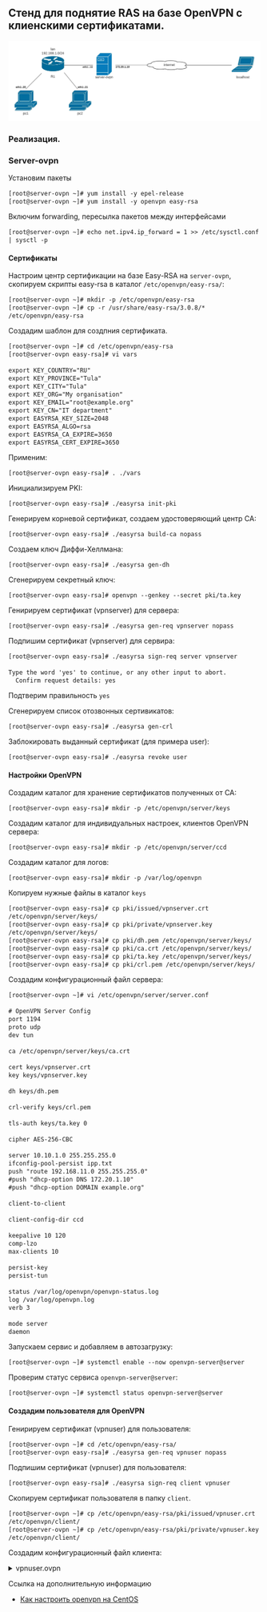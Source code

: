 ## Стенд для поднятие RAS на базе OpenVPN с клиенскими сертификатами.

![](topology.jpeg)

### Реализация.

### Server-ovpn

Установим пакеты
```
[root@server-ovpn ~]# yum install -y epel-release
[root@server-ovpn ~]# yum install -y openvpn easy-rsa
```

Включим forwarding, пересылка пакетов между интерфейсами
```
[root@server-ovpn ~]# echo net.ipv4.ip_forward = 1 >> /etc/sysctl.conf | sysctl -p
```

#### Сертификаты

Настроим центр сертификации на базе Easy-RSA на `server-ovpn`, скопируем скрипты easy-rsa в каталог `/etc/openvpn/easy-rsa/`:
```
[root@server-ovpn ~]# mkdir -p /etc/openvpn/easy-rsa
[root@server-ovpn ~]# cp -r /usr/share/easy-rsa/3.0.8/* /etc/openvpn/easy-rsa
```

Создадим шаблон для создпния сертификата.
```
[root@server-ovpn ~]# cd /etc/openvpn/easy-rsa
[root@server-ovpn easy-rsa]# vi vars

export KEY_COUNTRY="RU"
export KEY_PROVINCE="Tula"
export KEY_CITY="Tula"
export KEY_ORG="My organisation"
export KEY_EMAIL="root@example.org"
export KEY_CN="IT department"
export EASYRSA_KEY_SIZE=2048
export EASYRSA_ALGO=rsa
export EASYRSA_CA_EXPIRE=3650
export EASYRSA_CERT_EXPIRE=3650
```

Применим:
```
[root@server-ovpn easy-rsa]# . ./vars
```

Инициализируем PKI:
```
[root@server-ovpn easy-rsa]# ./easyrsa init-pki
```

Генерируем корневой сертификат, создаем удостоверяющий центр CA:
```
[root@server-ovpn easy-rsa]# ./easyrsa build-ca nopass
```

Создаем ключ Диффи-Хеллмана:
```
[root@server-ovpn easy-rsa]# ./easyrsa gen-dh
```

Сгенерируем секретный ключ:
```
[root@server-ovpn easy-rsa]# openvpn --genkey --secret pki/ta.key
```

Генирируем сертификат (vpnserver) для сервера:
```
[root@server-ovpn easy-rsa]# ./easyrsa gen-req vpnserver nopass
```

Подпишим сертификат (vpnserver) для сервира:
```
[root@server-ovpn easy-rsa]# ./easyrsa sign-req server vpnserver

Type the word 'yes' to continue, or any other input to abort.
  Confirm request details: yes
```
Подтверим правильность `yes`

Сгенерируем список отозвонных сертивикатов:
```
[root@server-ovpn easy-rsa]# ./easyrsa gen-crl
```

Заблокировать выданный сертификат (для примера user):
```
[root@server-ovpn easy-rsa]# ./easyrsa revoke user
```

#### Настройки OpenVPN

Создадим каталог для хранение сертификатов полученных от CA:
```
[root@server-ovpn easy-rsa]# mkdir -p /etc/openvpn/server/keys
```

Создадим каталог для индивидуальных настроек, клиентов OpenVPN сервера:
```
[root@server-ovpn easy-rsa]# mkdir -p /etc/openvpn/server/ccd
```

Создадим каталог для логов:
```
[root@server-ovpn easy-rsa]# mkdir -p /var/log/openvpn
```

Копируем нужные файлы в каталог `keys`
```
[root@server-ovpn easy-rsa]# cp pki/issued/vpnserver.crt /etc/openvpn/server/keys/
[root@server-ovpn easy-rsa]# cp pki/private/vpnserver.key /etc/openvpn/server/keys/
[root@server-ovpn easy-rsa]# cp pki/dh.pem /etc/openvpn/server/keys/
[root@server-ovpn easy-rsa]# cp pki/ca.crt /etc/openvpn/server/keys/
[root@server-ovpn easy-rsa]# cp pki/ta.key /etc/openvpn/server/keys/
[root@server-ovpn easy-rsa]# cp pki/crl.pem /etc/openvpn/server/keys/
```

Создадим конфигурационный файл сервера:
```
[root@server-ovpn ~]# vi /etc/openvpn/server/server.conf

# OpenVPN Server Config
port 1194
proto udp
dev tun

ca /etc/openvpn/server/keys/ca.crt

cert keys/vpnserver.crt
key keys/vpnserver.key

dh keys/dh.pem

crl-verify keys/crl.pem

tls-auth keys/ta.key 0

cipher AES-256-CBC

server 10.10.1.0 255.255.255.0
ifconfig-pool-persist ipp.txt
push "route 192.168.11.0 255.255.255.0"
#push "dhcp-option DNS 172.20.1.10"
#push "dhcp-option DOMAIN example.org"

client-to-client

client-config-dir ccd

keepalive 10 120
comp-lzo
max-clients 10

persist-key
persist-tun

status /var/log/openvpn/openvpn-status.log
log /var/log/openvpn.log
verb 3

mode server
daemon
```

Запускаем сервис и добавляем в автозагрузку:
```
[root@server-ovpn ~]# systemctl enable --now openvpn-server@server
```

Проверим статус сервиса `openvpn-server@server`:
```
[root@server-ovpn ~]# systemctl status openvpn-server@server
```

#### Создадим пользователя для OpenVPN

Генирируем сертификат (vpnuser) для пользователя:
```
[root@server-ovpn ~]# cd /etc/openvpn/easy-rsa/
[root@server-ovpn easy-rsa]# ./easyrsa gen-req vpnuser nopass
```

Подпишим сертификат (vpnuser) для пользователя:
```
[root@server-ovpn easy-rsa]# ./easyrsa sign-req client vpnuser
```

Скопируем сертификат пользователя в папку `client`.

```
[root@server-ovpn ~]# cp /etc/openvpn/easy-rsa/pki/issued/vpnuser.crt /etc/openvpn/client/
[root@server-ovpn ~]# cp /etc/openvpn/easy-rsa/pki/private/vpnuser.key /etc/openvpn/client/
```

Создадим конфигурационный файл клиента:

<details>
  <summary>vpnuser.ovpn</summary>

```
# OpenVPN Client Config
client
proto udp
dev tun0

remote 172.20.1.10 1194

cipher AES-256-CBC

tls-client

remote-cert-tls server

auth-nocache

comp-lzo

persist-key
persist-tun

resolv-retry infinite

nobind

keepalive 10 120

verb 0

mute 20

<ca>
-----BEGIN CERTIFICATE-----
MIIDNTCCAh2gAwIBAgIJAPcVXFR4xK0gMA0GCSqGSIb3DQEBCwUAMBYxFDASBgNV
BAMMC0Vhc3ktUlNBIENBMB4XDTIxMDQxOTEyMjIxMloXDTMxMDQxNzEyMjIxMlow
FjEUMBIGA1UEAwwLRWFzeS1SU0EgQ0EwggEiMA0GCSqGSIb3DQEBAQUAA4IBDwAw
ggEKAoIBAQDeZI/n9JWUmYCQ1zYlGqt6/eIcogsXCzJ8VbYorRyltxnnmEsWbTbw
SuaXZP5UJFw6/B/78kfpmtkE3380D8eZosa8d3xwOkLQ8lCdwQp5DXe/de7Gr8S4
5IONqA0C0jRKtPHvAkkANyWtQc0e4AVd1MOsMb2n+SYsbp1iwLOl+eJzZE8fpoGY
rt+2uC1D2xggbf/MIJlvHxBu7MKQm5YMNzI4uTUNN0fGR2XjO3Rbn5QBMMpkJMJT
YKZsv70kvAbtPHZxvqvwV5+Dgd722BW+Pkt8gMmjSYssDV/DcQa7q3SE556xBTJE
p8MCMCNvmKDSNFSELjBa25zOP8HYeX3xAgMBAAGjgYUwgYIwHQYDVR0OBBYEFG1a
pykQlCnxaz3f705YW6AWhO6UMEYGA1UdIwQ/MD2AFG1apykQlCnxaz3f705YW6AW
hO6UoRqkGDAWMRQwEgYDVQQDDAtFYXN5LVJTQSBDQYIJAPcVXFR4xK0gMAwGA1Ud
EwQFMAMBAf8wCwYDVR0PBAQDAgEGMA0GCSqGSIb3DQEBCwUAA4IBAQCM3uI1bBlX
pA03Fl6uglIw2o58s114sdgJi79VpQJnXhPtiOqaO0LVtGIJyQrevPeY3dCBqFOJ
596G8gS2XLa/pxhIA6p6vV1OfQeaZ21odIuI/ucykYmjmng0GiQH6FePfb0RQAE3
lbZZbCFQ6bAZ8fVpAXz7JGfVc91y8DbnZVdPA6EardjLLsrBe07L/XcnX40+dVYK
KSjX0s/oJxSJl6HRnZ2qQlv/N22TaZFdm8gX4JAI4Nu4/1xFzRK65RxbSOX8fHMa
Ff+eMnxpRpDGkNrt4dXYA2DpKApZToos7PYwMcYoginQkubv32NPQJfU2hDsMLVg
u85/GB1FAQjO
-----END CERTIFICATE-----
</ca>

<cert>
-----BEGIN CERTIFICATE-----
MIIDSzCCAjOgAwIBAgIRAKa1CW10Bkn/D3l5rML0ZbswDQYJKoZIhvcNAQELBQAw
FjEUMBIGA1UEAwwLRWFzeS1SU0EgQ0EwHhcNMjEwNDE5MTI0NjU2WhcNMzEwNDE3
MTI0NjU2WjASMRAwDgYDVQQDDAd2cG51c2VyMIIBIjANBgkqhkiG9w0BAQEFAAOC
AQ8AMIIBCgKCAQEAy2Jy00N8VizhXlJbCChvQ2nc+TN5elYLPLzu8cupJVZw3Uoe
Nnk7UwIiaMrfmHAGa/o2JZrJ+7S7oDBMmBCKBXD+N4iy9Sc9OW4ewqPFmKFqXLU7
MCNtlk/+xKV8xpPWmlHYS5sl0cNiPX7vvZ1S2cXAKaP7+Wi15enPEzwuVczDBXD/
qoQRKQR/5BRBq8Wnyte/TH91NoCKChf2fu+hthiglsRRJHmj7wiAf5ALBLj6Ckg0
IwEzx/OpoCCpaKXD02NDwPALx4DYhOn27nZR4ZwMXcMYiRzsD8EAbe+x+wgWJQl/
Sm2fqO3VIMB1woZLfs2wINCqejPqxBmdJ9pNHwIDAQABo4GXMIGUMAkGA1UdEwQC
MAAwHQYDVR0OBBYEFNVXV3xt4qHPX9OisuvFT9kEQWzLMEYGA1UdIwQ/MD2AFG1a
pykQlCnxaz3f705YW6AWhO6UoRqkGDAWMRQwEgYDVQQDDAtFYXN5LVJTQSBDQYIJ
APcVXFR4xK0gMBMGA1UdJQQMMAoGCCsGAQUFBwMCMAsGA1UdDwQEAwIHgDANBgkq
hkiG9w0BAQsFAAOCAQEAAMlEswQLU0rHxeaz0xUmeKEuBJXZcYUGdrrcN/JNB5b5
uI3FJfrooIbkUIHIdkKop3TAr2jQLwu59Q+7/abqDOdQFaFxaaJiNe93j+UenAvg
BNpZW6ukOpBV3fRtVK6MCnqC8YnI2vVGcT0yteH6051Ydyy6xwAfSPqZj7l+ipQt
UUVnomKe1JD21WiKYEJTavzXz2s4FzXdFiFe6ogPGX0jT+zl7q4/PCneLFByaQtk
uglp8o+u1xfZYghwjnxj5emBw/6ruYd+EkxmF1HljsomZ5GMgAQf1FMbmbaHlJRe
LScsvtkR5HhNKFD2qACJmSKHoxkeaiP8JkLU3/vSiw==
-----END CERTIFICATE-----
</cert>

<key>
-----BEGIN PRIVATE KEY-----
MIIEvwIBADANBgkqhkiG9w0BAQEFAASCBKkwggSlAgEAAoIBAQDLYnLTQ3xWLOFe
UlsIKG9Dadz5M3l6Vgs8vO7xy6klVnDdSh42eTtTAiJoyt+YcAZr+jYlmsn7tLug
MEyYEIoFcP43iLL1Jz05bh7Co8WYoWpctTswI22WT/7EpXzGk9aaUdhLmyXRw2I9
fu+9nVLZxcApo/v5aLXl6c8TPC5VzMMFcP+qhBEpBH/kFEGrxafK179Mf3U2gIoK
F/Z+76G2GKCWxFEkeaPvCIB/kAsEuPoKSDQjATPH86mgIKlopcPTY0PA8AvHgNiE
6fbudlHhnAxdwxiJHOwPwQBt77H7CBYlCX9KbZ+o7dUgwHXChkt+zbAg0Kp6M+rE
GZ0n2k0fAgMBAAECggEBAJAMZUlORfT/Cov0hncLtGopw5FYrNRBtunI4u+skFta
ksuYoDdyu9q560cPUTg1N8coS0ttC1vUEQOO0eDt7eOWuOb6Uc2ighF39h9jQSMu
SBfrYEVjAk3w0H/UucAnm1pnV2uNMkcUPDNUAVbp43FMRyL2+xMV36c8Zya3fBXV
kQi6jf9aJAbaYff9/MSPCqnpNzmnGifG6mH+r2RKFWSRybZlTxrvTDtf5+sq8y7T
AwRBcrV/Yt3PyjtFQ8bsiCOZKZ38rIEmcliRYGfuw4tmRFk6NZsgvN6MEU+GSv9q
na7KfJjXL4xrtsG8xY/VvrRNP7Ci18l5AwHFkTTqjEkCgYEA++JHgWAdUKXULdVH
h6yDOxYNtx6RkAnZRO4rby8s0ycpUYexT2UkKXacDBJJV4zaW3/c9+ZXDyDfqduF
vp6Yi/0IcB/2ocy93jbVPykk+ZiRjnsZ9w65HEWQIhXpJIlTJTuBYQvH0MY50W75
5Ej5xCYCFXpzfBXPWDyfevAJVZMCgYEAzrVHcq/nGaIIesTj9qfwIuVx8//8VcpW
s+Y6NVP0lsjqUk5sBQy3OrBNmHOuGTVxdoJ/GIa2IZoFHP+SNr/V8yItJ2jiBAVH
iIl1llucslp9/5bx0+vTNrD0HoExgff13weWtvyoxe/AMOlHJgHjlsigshtShJlN
Lf+7ue7+ocUCgYEAqF/1jq1SS1PexxiYLUCLpNa0KmHbyh5bR7GyBSvS2f+GpkJ/
q2QfzTvFSmh68HRujtWlP22RasJ94Mym1eqsbH+jwVgMhNIZZc7fs83sMpDjVAxE
KhuEcDqsA60D4XGOzAfAD8BRPOUVR0PY9do2ZAFISVVGl3740LINpZ+JjdMCgYEA
mxq7efsz1bAX3MdQpwxszEKOtyAmH9msJWFj3BAbP+mSqh/ePgvEkW0pTHPA93l6
ogpZg/XRRHVl0NSUyjA4QjAq4Z95uLqdan56lVA4zDvKv7ZrzzDtU+SDyT/3/iYp
gCkZlkUP/zZfaFQi5woT1FjG+940lPrTRujV3DbRKmECgYAHQsCTyWw79d4zYJwi
eEPdKsUbtNXQmjyHgyyIZ6daOfhoqagKzzg8rZGw73bLkdkeur+6mRou8f+1aj7l
ZftDu+joTOvd/CaU9tEMgsj2vPDM0C4Tl9BiWK5dJgtYpayUfC3mCrftWy2NNwNa
9qFZxoSIH/l+xpT7P5oXxEePFA==
-----END PRIVATE KEY-----
</key>

<tls-auth>
-----BEGIN OpenVPN Static key V1-----
46acac840a3df00bc994d57de6f48859
c27d40917c3041d4eadc4d654d3b5407
83e75151a8ffa3a64c40864565ed2470
c574dbd6f8525eade651c8ca67b9cbfe
1250cda5be5b153578baf0938b371ab8
7beebefce654900a73789c9697db0275
9b6b56f31723b2b21bdd6f1ff0d7c782
6d6ee002cff9f6bcc4c8c8c9f8370cc8
24c52ff9697cf79a0aa8bf227a5f2fc4
fc524de86b145ccfc0bc238d19183729
258956d9945821fe96d0170750120df3
91988ff3be71a99805c13180f9af0021
156270d47310277060559ff6e60847e9
e475f7fffb93c79d5bb396a6c9714395
16c91e61aeef5908926ff1d40f945587
0ee8d63dd59365001ca6cd9d90850082
-----END OpenVPN Static key V1-----
</tls-auth>
```
</details>



Ссылка на дополнительную информацию
- [Как настроить openvpn на CentOS](https://serveradmin.ru/nastroyka-openvpn-na-centos/)
